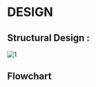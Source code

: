 # DESIGN
     
## Structural Design :
![1](https://user-images.githubusercontent.com/98897973/156450719-dc9f6d8b-4a40-470c-96a8-3c85ae5c8538.png)

## Flowchart

